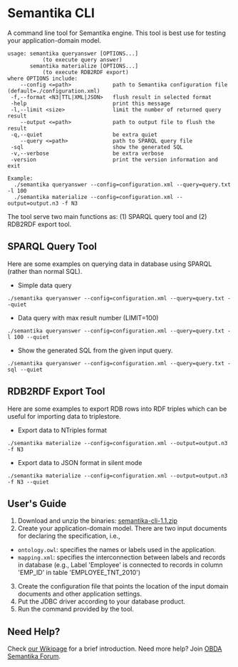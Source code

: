 Semantika CLI
=============

A command line tool for Semantika engine. This tool is best use for testing your application-domain model.

```
usage: semantika queryanswer [OPTIONS...]
           (to execute query answer)
       semantika materialize [OPTIONS...]
           (to execute RDB2RDF export)
where OPTIONS include:
    --config <=path>             path to Semantika configuration file (default=./configuration.xml)
 -f,--format <N3|TTL|XML|JSON>   flush result in selected format
 -help                           print this message
 -l,--limit <size>               limit the number of returned query result
    --output <=path>             path to output file to flush the result
 -q,--quiet                      be extra quiet
    --query <=path>              path to SPARQL query file
 -sql                            show the generated SQL
 -v,--verbose                    be extra verbose
 -version                        print the version information and exit

Example:
  ./semantika queryanswer --config=configuration.xml --query=query.txt -l 100
  ./semantika materialize --config=configuration.xml --output=output.n3 -f N3
```

The tool serve two main functions as: (1) SPARQL query tool and (2) RDB2RDF export tool.

SPARQL Query Tool
-----------------

Here are some examples on querying data in database using SPARQL (rather than normal SQL).

* Simple data query

```
./semantika queryanswer --config=configuration.xml --query=query.txt --quiet
```

* Data query with max result number (LIMIT=100)

```
./semantika queryanswer --config=configuration.xml --query=query.txt -l 100 --quiet
```

* Show the generated SQL from the given input query.

```
./semantika queryanswer --config=configuration.xml --query=query.txt -sql --quiet
```

RDB2RDF Export Tool
-------------------

Here are some examples to export RDB rows into RDF triples which can be useful for importing data to triplestore.

* Export data to NTriples format

```
./semantika materialize --config=configuration.xml --output=output.n3 -f N3
```

* Export data to JSON format in silent mode

```
./semantika materialize --config=configuration.xml --output=output.n3 -f N3 --quiet
```

User's Guide
------------

1. Download and unzip the binaries: [semantika-cli-1.1.zip](https://github.com/obidea/semantika-cli/releases/download/v1.1/semantika-cli-1.1.zip)
2. Create your application-domain model. There are two input documents for declaring the specification, i.e.,
  * `ontology.owl`: specifies the names or labels used in the application.
  * `mapping.xml`: specifies the interconnection between labels and records in database (e.g., Label 'Employee' is connected to records in column 'EMP_ID' in table 'EMPLOYEE_TNT_2010')
3. Create the configuration file that points the location of the input domain documents and other application settings.
4. Put the JDBC driver according to your database product.
5. Run the command provided by the tool.

Need Help?
----------

Check [our Wikipage](https://github.com/obidea/semantika-api/wiki) for a brief introduction.
Need more help? Join [OBDA Semantika Forum](https://groups.google.com/forum/#!forum/obda-semantika).
